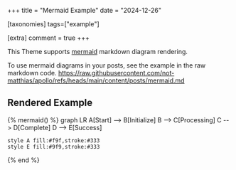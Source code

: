 +++
title = "Mermaid Example"
date = "2024-12-26"

[taxonomies]
tags=["example"]

[extra]
comment = true
+++

This Theme supports [mermaid](https://mermaid.js.org/) markdown diagram rendering.

To use mermaid diagrams in your posts, see the example in the raw markdown code.
https://raw.githubusercontent.com/not-matthias/apollo/refs/heads/main/content/posts/mermaid.md

## Rendered Example

{% mermaid() %}
graph LR
    A[Start] --> B[Initialize]
    B --> C[Processing]
    C --> D[Complete]
    D --> E[Success]

    style A fill:#f9f,stroke:#333
    style E fill:#9f9,stroke:#333
{% end %}
